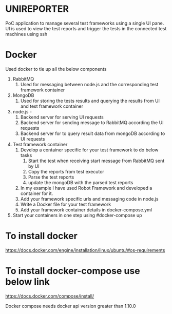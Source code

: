 # UNIREPORTER

PoC application to manage several test frameworks using a single UI pane. 
UI is used to view the test reports and trigger the tests in the connected test machines using ssh


# Docker
Used docker to tie up all the below components
1. RabbitMQ
   1. Used for messaging between node.js and the corresponding test framework container
2. MongoDB
   1. Used for storing the tests results and querying the results from UI and test framework container
3. node.js - 
   1. Backend server for serving UI requests
   2. Backend server for sending message to RabbitMQ according the UI requests
   3. Backend server for to query result data from mongoDB according to UI requests
4. Test framework container
      1. Develop a container specific for your test framework to do below tasks
            1. Start the test when receiving start message from RabbitMQ sent by UI
            2. Copy the reports from test executor
            3. Parse the test reports
            4. update the mongoDB with the parsed test reports
      2. In my example I have used Robot Framework and developed a container for it.
      3. Add your framework specific urls and messaging code in node.js
      4. Write a Docker file for your test framework
      4. Add your framework container details in docker-compose.yml
5. Start your containers in one step using #docker-compose up

# To install docker

https://docs.docker.com/engine/installation/linux/ubuntu/#os-requirements

# To install docker-compose use below link

https://docs.docker.com/compose/install/

Docker compose needs docker api version greater than 1.10.0
